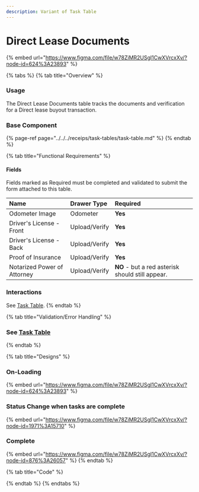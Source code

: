 ```yaml
---
description: Variant of Task Table
---
```


# Direct Lease Documents

{% embed url="https://www.figma.com/file/w78ZiMR2USgl1CwXVrcxXv/?node-id=624%3A23893" %}



{% tabs %}
{% tab title="Overview" %}
### Usage

The Direct Lease Documents table tracks the documents and verification for a Direct lease buyout transaction.

### Base Component

{% page-ref page="../../../receips/task-tables/task-table.md" %}
{% endtab %}

{% tab title="Functional Requirements" %}
#### Fields

Fields marked as Required must be completed and validated to submit the form attached to this table.

| Name | Drawer Type | Required |
| :--- | :--- | :--- |
| Odometer Image | Odometer | **Yes** |
| Driver's License - Front | Upload/Verify | **Yes** |
| Driver's License - Back | Upload/Verify | **Yes** |
| Proof of Insurance | Upload/Verify | **Yes** |
| Notarized Power of Attorney | Upload/Verify | **NO** - but a red asterisk should still appear.  |

### Interactions

See [Task Table](../../../receips/task-tables/task-table.md).
{% endtab %}

{% tab title="Validation/Error Handling" %}
### See [Task Table](../../../receips/task-tables/task-table.md)
{% endtab %}

{% tab title="Designs" %}
### On-Loading

{% embed url="https://www.figma.com/file/w78ZiMR2USgl1CwXVrcxXv/?node-id=624%3A23893" %}

### Status Change when tasks are complete

{% embed url="https://www.figma.com/file/w78ZiMR2USgl1CwXVrcxXv/?node-id=1971%3A15710" %}

### Complete

{% embed url="https://www.figma.com/file/w78ZiMR2USgl1CwXVrcxXv/?node-id=876%3A26057" %}
{% endtab %}

{% tab title="Code" %}

{% endtab %}
{% endtabs %}



